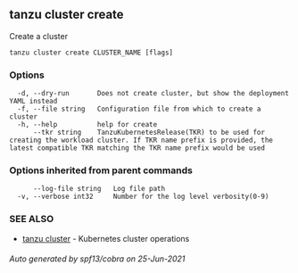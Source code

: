 ## tanzu cluster create

Create a cluster

```
tanzu cluster create CLUSTER_NAME [flags]
```

### Options

```
  -d, --dry-run       Does not create cluster, but show the deployment YAML instead
  -f, --file string   Configuration file from which to create a cluster
  -h, --help          help for create
      --tkr string    TanzuKubernetesRelease(TKR) to be used for creating the workload cluster. If TKR name prefix is provided, the latest compatible TKR matching the TKR name prefix would be used
```

### Options inherited from parent commands

```
      --log-file string   Log file path
  -v, --verbose int32     Number for the log level verbosity(0-9)
```

### SEE ALSO

* [tanzu cluster](tanzu_cluster.md)	 - Kubernetes cluster operations

###### Auto generated by spf13/cobra on 25-Jun-2021
